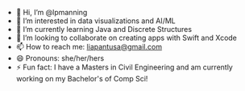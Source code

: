 - 👋 Hi, I’m @lpmanning
- 👀 I’m interested in data visualizations and AI/ML
- 🌱 I’m currently learning Java and Discrete Structures
- 💞️ I’m looking to collaborate on creating apps with Swift and Xcode
- 📫 How to reach me: liapantusa@gmail.com
- 😄 Pronouns: she/her/hers
- ⚡ Fun fact: I have a Masters in Civil Engineering and am currently working on my Bachelor's of Comp Sci!

<!---
lpmanning/lpmanning is a ✨ special ✨ repository because its `README.md` (this file) appears on your GitHub profile.
You can click the Preview link to take a look at your changes.
--->
